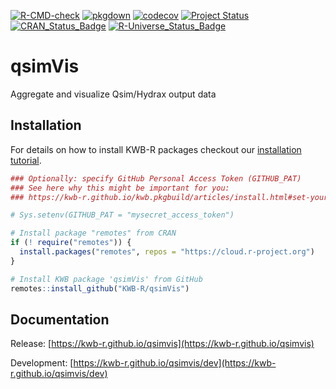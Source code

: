 [![R-CMD-check](https://github.com/KWB-R/qsimVis/workflows/R-CMD-check/badge.svg)](https://github.com/KWB-R/qsimVis/actions?query=workflow%3AR-CMD-check)
[![pkgdown](https://github.com/KWB-R/qsimVis/workflows/pkgdown/badge.svg)](https://github.com/KWB-R/qsimVis/actions?query=workflow%3Apkgdown)
[![codecov](https://codecov.io/github/KWB-R/qsimVis/branch/main/graphs/badge.svg)](https://codecov.io/github/KWB-R/qsimVis)
[![Project Status](https://img.shields.io/badge/lifecycle-experimental-orange.svg)](https://www.tidyverse.org/lifecycle/#experimental)
[![CRAN_Status_Badge](https://www.r-pkg.org/badges/version/qsimVis)]()
[![R-Universe_Status_Badge](https://kwb-r.r-universe.dev/badges/qsimVis)](https://kwb-r.r-universe.dev/)

# qsimVis

Aggregate and visualize Qsim/Hydrax output data

## Installation

For details on how to install KWB-R packages checkout our [installation tutorial](https://kwb-r.github.io/kwb.pkgbuild/articles/install.html).

```r
### Optionally: specify GitHub Personal Access Token (GITHUB_PAT)
### See here why this might be important for you:
### https://kwb-r.github.io/kwb.pkgbuild/articles/install.html#set-your-github_pat

# Sys.setenv(GITHUB_PAT = "mysecret_access_token")

# Install package "remotes" from CRAN
if (! require("remotes")) {
  install.packages("remotes", repos = "https://cloud.r-project.org")
}

# Install KWB package 'qsimVis' from GitHub
remotes::install_github("KWB-R/qsimVis")
```

## Documentation

Release: [https://kwb-r.github.io/qsimvis](https://kwb-r.github.io/qsimvis)

Development: [https://kwb-r.github.io/qsimvis/dev](https://kwb-r.github.io/qsimvis/dev)

